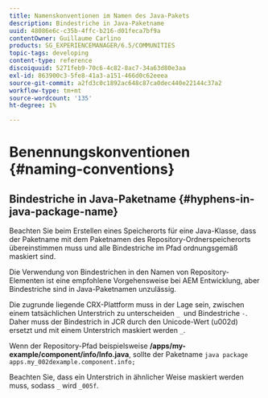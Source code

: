```yaml
---
title: Namenskonventionen im Namen des Java-Pakets
description: Bindestriche in Java-Paketname
uuid: 48086e6c-c35b-4ffc-b216-d01feca7bf9a
contentOwner: Guillaume Carlino
products: SG_EXPERIENCEMANAGER/6.5/COMMUNITIES
topic-tags: developing
content-type: reference
discoiquuid: 5271feb9-70c6-4c82-8ac7-34a63d80e3aa
exl-id: 863900c3-5fe8-41a3-a151-466d0c62eeea
source-git-commit: a2fd3c0c1892ac648c87ca0dec440e22144c37a2
workflow-type: tm+mt
source-wordcount: '135'
ht-degree: 1%

---
```


# Benennungskonventionen {#naming-conventions}

## Bindestriche in Java-Paketname {#hyphens-in-java-package-name}

Beachten Sie beim Erstellen eines Speicherorts für eine Java-Klasse, dass der Paketname mit dem Paketnamen des Repository-Ordnerspeicherorts übereinstimmen muss und alle Bindestriche im Pfad ordnungsgemäß maskiert sind.

Die Verwendung von Bindestrichen in den Namen von Repository-Elementen ist eine empfohlene Vorgehensweise bei AEM Entwicklung, aber Bindestriche sind in Java-Paketnamen unzulässig.

Die zugrunde liegende CRX-Plattform muss in der Lage sein, zwischen einem tatsächlichen Unterstrich zu unterscheiden `_ `und Bindestriche `-`. Daher muss der Bindestrich in JCR durch den Unicode-Wert (u002d) ersetzt und mit einem Unterstrich maskiert werden `_`.

Wenn der Repository-Pfad beispielsweise **/apps/my-example/component/info/Info.java**, sollte der Paketname `java package apps.my_002dexample.component.info;`

Beachten Sie, dass ein Unterstrich in ähnlicher Weise maskiert werden muss, sodass `_` wird `_005f`.
